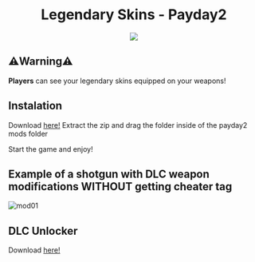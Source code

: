 <h1 align="center"> Legendary Skins -  Payday2 </h1>

<p align="center">
  <img src="https://upload.wikimedia.org/wikipedia/commons/d/d8/Payday2-logo.png">
</p>

## ⚠️Warning⚠️
**Players** can see your legendary skins equipped on your weapons!

## Instalation
Download [here!](https://github.com/8fn/LegendarySkins-PD2/archive/refs/heads/master.zip)
Extract the zip and drag the folder inside of the payday2 mods folder

Start the game and enjoy!

 ## Example of a shotgun with DLC weapon modifications WITHOUT getting cheater tag

![mod01](https://raw.githubusercontent.com/8fn/DLC-Unlocker-PD2/master/docs/img/mod01.png)

## DLC Unlocker
Download [here!](https://github.com/8fn/DLC-Unlocker-PD2.git)
